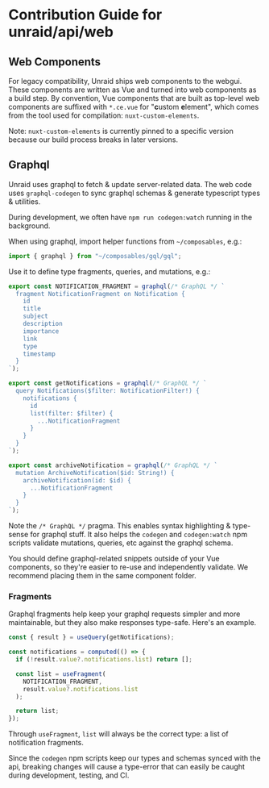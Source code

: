 # Contribution Guide for unraid/api/web

## Web Components

For legacy compatibility, Unraid ships web components to the webgui. These components
are written as Vue and turned into web components as a build step. By convention,
Vue components that are built as top-level web components are suffixed with `*.ce.vue`
for "**c**ustom **e**lement", which comes from the tool used for compilation: `nuxt-custom-elements`.

Note: `nuxt-custom-elements` is currently pinned to a specific version because
our build process breaks in later versions.

## Graphql

Unraid uses graphql to fetch & update server-related data. The web code uses `graphql-codegen` to
sync graphql schemas & generate typescript types & utilities.

During development, we often have `npm run codegen:watch` running in the background.

When using graphql, import helper functions from `~/composables`, e.g.:

```ts
import { graphql } from "~/composables/gql/gql";
```

Use it to define type fragments, queries, and mutations, e.g.:

```ts
export const NOTIFICATION_FRAGMENT = graphql(/* GraphQL */ `
  fragment NotificationFragment on Notification {
    id
    title
    subject
    description
    importance
    link
    type
    timestamp
  }
`);

export const getNotifications = graphql(/* GraphQL */ `
  query Notifications($filter: NotificationFilter!) {
    notifications {
      id
      list(filter: $filter) {
        ...NotificationFragment
      }
    }
  }
`);

export const archiveNotification = graphql(/* GraphQL */ `
  mutation ArchiveNotification($id: String!) {
    archiveNotification(id: $id) {
      ...NotificationFragment
    }
  }
`);
```

Note the `/* GraphQL */` pragma. This enables syntax highlighting & type-sense for
graphql stuff. It also helps the `codegen` and `codegen:watch` npm scripts validate mutations,
queries, etc against the graphql schema.

You should define graphql-related snippets outside of your Vue components, so they're
easier to re-use and independently validate. We recommend placing them in the same
component folder.

### Fragments

Graphql fragments help keep your graphql requests simpler and more maintainable, but they
also make responses type-safe. Here's an example.

```ts
const { result } = useQuery(getNotifications);

const notifications = computed(() => {
  if (!result.value?.notifications.list) return [];

  const list = useFragment(
    NOTIFICATION_FRAGMENT,
    result.value?.notifications.list
  );

  return list;
});
```

Through `useFragment`, `list` will always be the correct type: a list of notification fragments.

Since the `codegen` npm scripts keep our types and schemas synced with the api, breaking
changes will cause a type-error that can easily be caught during development, testing, and CI.